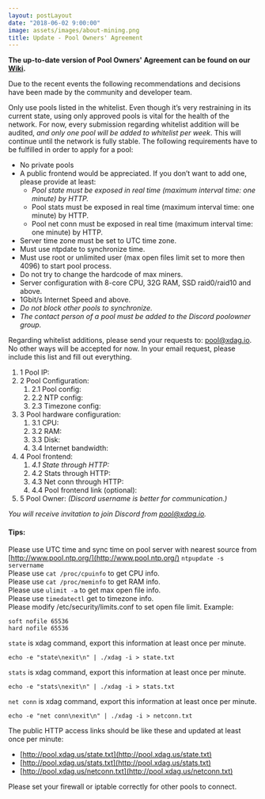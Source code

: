 ```yaml
---
layout: postLayout
date: "2018-06-02 9:00:00"
image: assets/images/about-mining.png
title: Update - Pool Owners' Agreement
---
```

**The up-to-date version of Pool Owners' Agreement can be found on our [Wiki](https://github.com/XDagger/xdag/wiki/White-List#pool-owners-agreement).**

Due to the recent events the following recommendations and decisions have been made by the community and developer team.

Only use pools listed in the whitelist. Even though it’s very restraining in its current state, using only approved pools is vital for the health of the network. For now, every submission regarding whitelist addition will be audited, <em class="underline">and only one pool will be added to whitelist per week</em>. This will continue until the network is fully stable. The following requirements have to be fulfilled in order to apply for a pool:

* No private pools
* A public frontend would be appreciated. If you don’t want to add one, please provide at least:
  * <em class="underline">Pool state must be exposed in real time (maximum interval time: one minute) by HTTP.</em>
  * Pool stats must be exposed in real time (maximum interval time: one minute) by HTTP.
  * Pool net conn must be exposed in real time (maximum interval time: one minute) by HTTP.
* Server time zone must be set to UTC time zone.
* Must use ntpdate to synchronize time.
* Must use root or unlimited user (max open files limit set to more then 4096) to start pool process.
* Do not try to change the hardcode of max miners.
* Server configuration with 8-core CPU, 32G RAM, SSD raid0/raid10 and above.
* 1Gbit/s Internet Speed and above.
* <em class="underline">Do not block other pools to synchronize.</em>
* <em class="underline">The contact person of a pool must be added to the Discord poolowner group.</em>

Regarding whitelist additions, please send your requests to: [pool@xdag.io](mailto:pool@xdag.io). No other ways will be accepted for now.
In your email request, please include this list and fill out everything.

1. 1 Pool IP:
1. 2 Pool Configuration:
    1. 2.1 Pool config:
    1. 2.2 NTP config:
    1. 2.3 Timezone config:
1. 3 Pool hardware configuration:
    1. 3.1 CPU:
    1. 3.2 RAM:
    1. 3.3 Disk:
    1. 3.4 Internet bandwidth:
1. 4 Pool frontend:
    1. <em class="underline">4.1 State through HTTP:</em>
    1. 4.2 Stats through HTTP:
    1. 4.3 Net conn through HTTP:
    1. 4.4 Pool frontend link (optional):
1. 5 Pool Owner: <em class="underline">(Discord username is better for communication.)</em>

<em class="underline">You will receive invitation to join Discord from [pool@xdag.io](mailto:pool@xdag.io).</em>

#### Tips:

Please use UTC time and sync time on pool server with nearest source from [http://www.pool.ntp.org/](http://www.pool.ntp.org/)
`ntpupdate -s servername`  
Please use `cat /proc/cpuinfo` to get CPU info.  
Please use `cat /proc/meminfo` to get RAM info.  
Please use `ulimit -a` to get max open file info.  
Please use `timedatectl` get to timezone info.  
Please modify /etc/security/limits.conf to set open file limit.
Example:
```
soft nofile 65536
hard nofile 65536
```

`state` is xdag command, export this information at least once per minute.
```
echo -e "state\nexit\n" | ./xdag -i > state.txt
```

`stats` is xdag command, export this information at least once per minute.
```
echo -e "stats\nexit\n" | ./xdag -i > stats.txt
```

`net conn` is xdag command, export this information at least once per minute.
```
echo -e "net conn\nexit\n" | ./xdag -i > netconn.txt
```

The public HTTP access links should be like these and updated at least once per minute:
* [http://pool.xdag.us/state.txt](http://pool.xdag.us/state.txt)
* [http://pool.xdag.us/stats.txt](http://pool.xdag.us/stats.txt)
* [http://pool.xdag.us/netconn.txt](http://pool.xdag.us/netconn.txt)

Please set your firewall or iptable correctly for other pools to connect.
